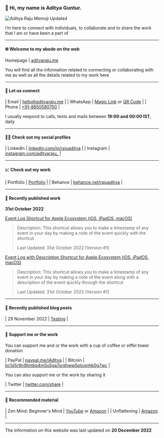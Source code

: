 ### 👤 Hi, my name is Aditya Guntur.

![Aditya Raju Memoji Updated](https://user-images.githubusercontent.com/101379574/201690631-9ddb9bc8-6f0d-437d-a1dd-9e37338bb3ab.png)

I’m here to connect with individuals, to collaborate and to share the work that I am or have been a part of

- - -

#### 🌐 Welcome to my abode on the web

Homepage | [adityaraju.me](adityaraju.me)

You will find all the information related to connecting or collaborating with me as well as all the details related to my work here

- - -

#### 👥 Let us connect

| Email | [hello@adityaraju.me](mailto:hello@adityaraju.me) | 
| WhatsApp | [Magic Link](https://wa.me/qr/NGPNCXQF276OL1) or [QR Code](https://user-images.githubusercontent.com/101379574/198308796-695b71e7-08aa-4238-b42e-75d166fa6dcc.jpeg) |
| Phone | [+91-8850580700](tel:+918850580700) |

I usually respond to calls, texts and mails between **19:00 and 00:00 IST**, daily

- - -

#### 🧑‍💻 Check out my social profiles

| LinkedIn | [linkedin.com/in/rajuaditya](https://www.linkedin.com/in/rajuaditya) |
| Instagram | [instagram.com/adityaraju_](https://www.instagram.com/adityaraju_) |

- - - 

#### 📈 Check out my work

| Portfolio | [Portfolio](#) |
| Behance | [behance.net/rajuaditya](https://www.behance.net/rajuaditya) |

- - -

#### 📰 Recently published work

**31st October 2022**

[Event Log Shortcut for Apple Ecosystem (iOS, iPadOS, macOS)](https://www.icloud.com/shortcuts/4a3a3a0e7e294b03a3ae1d695ff4a5a0)

>Description: This shortcut allows you to make a timestamp of any event in your day by making a note of the event quickly with the shortcut
>
>Last Updated: 31st October 2022 [Version #1]

[Event Log with Description Shortcut for Apple Ecosystem (iOS, iPadOS, macOS)](https://www.icloud.com/shortcuts/394c2d79aad445d8a09750b63cec5cc5)

>Description: This shortcut allows you to make a timestamp of any event in your day by making a note of the event along with a description of the event quickly through the shortcut
>
>Last Updated: 31st October 2022 [Version #1]

- - - 

#### 📃 Recently published blog posts

| 29 November 2022 | [Testing](/posts/testpost1.md) |

- - -

#### 💸 Support me or the work

You can support me and or the work with a cup of coffee or eiffel tower donation

| PayPal | [paypal.me/iAditya](https://paypal.me/iAditya?country.x=IN&locale.x=en_GB) |
| Bitcoin | [bc1q5r9n9ltntkp4m5u5ga7srqhww5plcqnhk0g7wc](bitcoin:bc1q5r9n9ltntkp4m5u5ga7srqhww5plcqnhk0g7wc) |

You can also support me or the work by sharing it

| Twitter | [twitter.com/share](https://twitter.com/share?ref_src=twsrc%5Etfw) |

- - -

#### 🧺 Recommended material

| Zen Mind: Beginner's Mind | [YouTube](https://www.youtube.com/watch?v=3vDfq1Yt5to) or [Amazon](https://amzn.eu/d/32QaPQl) |
| Unflattening | [Amazon](https://amzn.eu/d/0s2OHzB) |

- - -

The information on this website was last updated on **20 December 2022**
